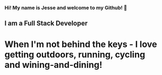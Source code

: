 ### Hi! My name is Jesse and welcome to my Github! 👋

## I am a Full Stack Developer

# When I'm not behind the keys - I love getting outdoors, running, cycling and wining-and-dining!